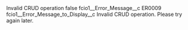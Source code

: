 <?xml version="1.0" encoding="UTF-8"?>
<CustomMetadata xmlns="http://soap.sforce.com/2006/04/metadata" xmlns:xsi="http://www.w3.org/2001/XMLSchema-instance" xmlns:xsd="http://www.w3.org/2001/XMLSchema">
    <label>Invalid CRUD operation</label>
    <protected>false</protected>
    <values>
        <field>fcio1__Error_Message__c</field>
        <value xsi:type="xsd:string">ER0009</value>
    </values>
    <values>
        <field>fcio1__Error_Message_to_Display__c</field>
        <value xsi:type="xsd:string">Invalid CRUD operation. Please try again later.</value>
    </values>
</CustomMetadata>
